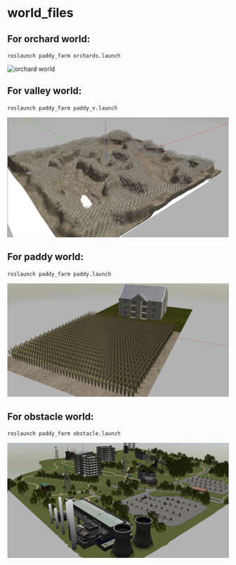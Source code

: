 # world_files

## For orchard world:
    roslaunch paddy_farm orchards.launch
![orchard world](https://github.com/snktshrma/world_files/blob/main/extras/orchards.png?raw=true)
## For valley world:
    roslaunch paddy_farm paddy_v.launch
![valley world](https://github.com/snktshrma/world_files/blob/main/extras/valley.png?raw=true)
## For paddy world:
    roslaunch paddy_farm paddy.launch
![paddy world](https://github.com/snktshrma/world_files/blob/main/extras/paddy.png?raw=true)
## For obstacle world:
    roslaunch paddy_farm obstacle.launch
![obstacle world](https://github.com/snktshrma/world_files/blob/main/extras/obstacle.png?raw=true)
